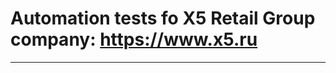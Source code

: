 # Automation tests fo X5 Retail Group company: https://www.x5.ru

*****************************************************************
